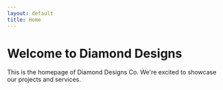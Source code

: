 ```yaml
---
layout: default
title: Home
---
```


# Welcome to Diamond Designs

This is the homepage of Diamond Designs Co. We're excited to showcase our projects and services.
